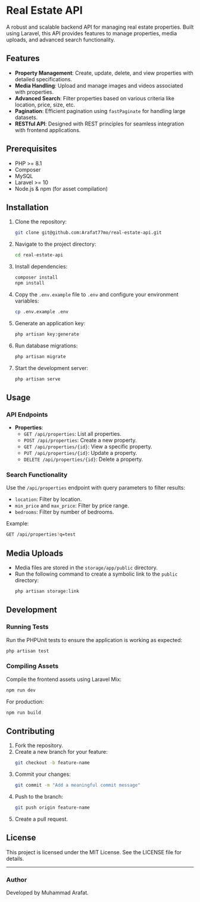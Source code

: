 # Real Estate API

A robust and scalable backend API for managing real estate properties. Built using Laravel, this API provides features to manage properties, media uploads, and advanced search functionality.

## Features

- **Property Management**: Create, update, delete, and view properties with detailed specifications.
- **Media Handling**: Upload and manage images and videos associated with properties.
- **Advanced Search**: Filter properties based on various criteria like location, price, size, etc.
- **Pagination**: Efficient pagination using `fastPaginate` for handling large datasets.
- **RESTful API**: Designed with REST principles for seamless integration with frontend applications.

## Prerequisites

- PHP >= 8.1
- Composer
- MySQL
- Laravel >= 10
- Node.js & npm (for asset compilation)

## Installation

1. Clone the repository:
   ```bash
   git clone git@github.com:Arafat77mo/real-estate-api.git
   ```

2. Navigate to the project directory:
   ```bash
   cd real-estate-api
   ```

3. Install dependencies:
   ```bash
   composer install
   npm install
   ```

4. Copy the `.env.example` file to `.env` and configure your environment variables:
   ```bash
   cp .env.example .env
   ```

5. Generate an application key:
   ```bash
   php artisan key:generate
   ```

6. Run database migrations:
   ```bash
   php artisan migrate
   ```

7. Start the development server:
   ```bash
   php artisan serve
   ```

## Usage

### API Endpoints

- **Properties**:
    - `GET /api/properties`: List all properties.
    - `POST /api/properties`: Create a new property.
    - `GET /api/properties/{id}`: View a specific property.
    - `PUT /api/properties/{id}`: Update a property.
    - `DELETE /api/properties/{id}`: Delete a property.


### Search Functionality

Use the `/api/properties` endpoint with query parameters to filter results:
- `location`: Filter by location.
- `min_price` and `max_price`: Filter by price range.
- `bedrooms`: Filter by number of bedrooms.

Example:
```bash
GET /api/properties?q=test
```

## Media Uploads

- Media files are stored in the `storage/app/public` directory.
- Run the following command to create a symbolic link to the `public` directory:
  ```bash
  php artisan storage:link
  ```

## Development

### Running Tests

Run the PHPUnit tests to ensure the application is working as expected:
```bash
php artisan test
```

### Compiling Assets

Compile the frontend assets using Laravel Mix:
```bash
npm run dev
```
For production:
```bash
npm run build
```

## Contributing

1. Fork the repository.
2. Create a new branch for your feature:
   ```bash
   git checkout -b feature-name
   ```
3. Commit your changes:
   ```bash
   git commit -m "Add a meaningful commit message"
   ```
4. Push to the branch:
   ```bash
   git push origin feature-name
   ```
5. Create a pull request.

## License

This project is licensed under the MIT License. See the LICENSE file for details.

---

### Author

Developed by Muhammad Arafat.
